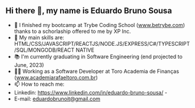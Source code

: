 ## Hi there 👋, my name is Eduardo Bruno Sousa 

- 🔭 I finished my bootcamp at Trybe Coding School (www.betrybe.com) thanks to a schorlaship offered to me by XP Inc.
- 🌱 My main skills are: HTML/CSS/JAVASCRIPT/REACTJS/NODE.JS/EXPRESS/C#/TYPESCRIPT/SQL/MONGODB/REACT NATIVE
- 📚 I'm currently graduating in Software Engineering (end projected to June, 2023)
- 👨‍💼 Working as a Software Developer at Toro Academia de Finanças (www.academiarafaeltoro.com.br) 
- 📫 How to reach me: 
- Linkedin: https://www.linkedin.com/in/eduardo-bruno-sousa/  - 
- E-mail: eduardobrunoit@gmail.com

